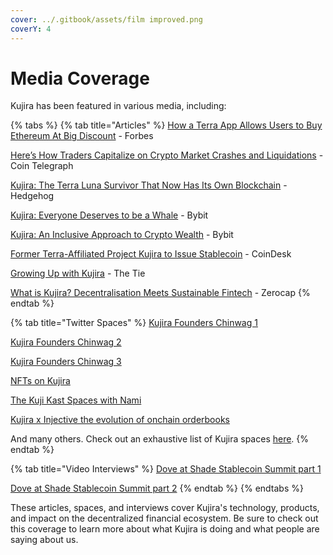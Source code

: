 ```yaml
---
cover: ../.gitbook/assets/film improved.png
coverY: 4
---
```


# Media Coverage

Kujira has been featured in various media, including:

{% tabs %}
{% tab title="Articles" %}
[How a Terra App Allows Users to Buy Ethereum At Big Discount](https://www.forbes.com/sites/youngjoseph/2021/12/28/how-a-terra-app-allows-users-to-buy-ethereum-at-big-discount/?sh=5dad9cd73dc7) - Forbes

[Here’s How Traders Capitalize on Crypto Market Crashes and Liquidations](https://cointelegraph.com/news/here-s-how-traders-capitalize-on-crypto-market-crashes-and-liquidations) - Coin Telegraph

[Kujira: The Terra Luna Survivor That Now Has Its Own Blockchain](https://blog.hedgehog.app/kujira-being-a-terra-project-during-the-collapse-to-creating-their-own-blockchain/) - Hedgehog

[Kujira: Everyone Deserves to be a Whale](https://blog.bybit.com/en-US/post/kujira-everyone-deserves-to-be-a-whale-blt775ca9f6ea3cb5eb/) - Bybit

[Kujira: An Inclusive Approach to Crypto Wealth](https://learn.bybit.com/defi/what-is-kujira-crypto-kuji-token/) - Bybit

[Former Terra-Affiliated Project Kujira to Issue Stablecoin](https://www.coindesk.com/markets/2022/08/09/former-terra-affiliated-project-kujira-to-issue-stablecoin/) - CoinDesk

[Growing Up with Kujira](https://research.thetie.io/growing-up-with-kujira/) - The Tie

[What is Kujira? Decentralisation Meets Sustainable Fintech](https://zerocap.com/insights/research-lab/what-is-kujira-kuji/) - Zerocap
{% endtab %}

{% tab title="Twitter Spaces" %}
[Kujira Founders Chinwag 1](https://terraspaces.org/2022/10/06/kujira-wine-and-chinwag-a-night-with-hans-brett/)

[Kujira Founders Chinwag 2](https://terraspaces.org/2023/03/30/a-chinwag-with-hans-brett-dove-special-guests/)

[Kujira Founders Chinwag 3](https://terraspaces.org/2023/10/24/a-full-team-kujira-chinwag/)

[NFTs on Kujira](https://terraspaces.org/2024/03/07/nfts-on-kujira/)

[The Kuji Kast Spaces with Nami](https://terraspaces.org/2023/10/17/the-kuji-kast-spaces-with-nami/)

[Kujira x Injective the evolution of onchain orderbooks](https://terraspaces.org/2024/01/19/kujira-x-injective-the-evolution-of-onchain-orderbooks/)

And many others. Check out an exhaustive list of Kujira spaces [here](https://terraspaces.org/kujira/).
{% endtab %}

{% tab title="Video Interviews" %}
[Dove at Shade Stablecoin Summit part 1](https://www.youtube.com/watch?v=75XOwmF6bl8)

[Dove at Shade Stablecoin Summit part 2](https://www.youtube.com/watch?v=wA8ZzK3KTDo)
{% endtab %}
{% endtabs %}

These articles, spaces, and interviews cover Kujira's technology, products, and impact on the decentralized financial ecosystem. Be sure to check out this coverage to learn more about what Kujira is doing and what people are saying about us.
